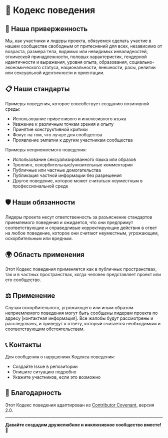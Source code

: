 # 📜 Кодекс поведения

## 🎯 Наша приверженность

Мы, как участники и лидеры проекта, обязуемся сделать участие в нашем сообществе свободным от притеснений для всех, независимо от возраста, размера тела, видимых или невидимых инвалидностей, этнической принадлежности, половых характеристик, гендерной идентичности и выражения, уровня опыта, образования, социально-экономического статуса, национальности, внешности, расы, религии или сексуальной идентичности и ориентации.

## 📋 Наши стандарты

Примеры поведения, которое способствует созданию позитивной среды:

- Использование приветливого и инклюзивного языка
- Уважение к различным точкам зрения и опыту
- Принятие конструктивной критики
- Фокус на том, что лучше для сообщества
- Проявление эмпатии к другим участникам сообщества

Примеры неприемлемого поведения:

- Использование сексуализированного языка или образов
- Троллинг, оскорбительные/унизительные комментарии
- Публичные или частные домогательства
- Публикация частной информации без разрешения
- Другое поведение, которое может считаться неуместным в профессиональной среде

## 🛡️ Наши обязанности

Лидеры проекта несут ответственность за разъяснение стандартов приемлемого поведения и ожидается, что они предпримут соответствующие и справедливые корректирующие действия в ответ на любое поведение, которое они считают неуместным, угрожающим, оскорбительным или вредным.

## 🌍 Область применения

Этот Кодекс поведения применяется как в публичных пространствах, так и в частных пространствах, когда человек представляет проект или его сообщество.

## ⚖️ Применение

Случаи оскорбительного, угрожающего или иным образом неприемлемого поведения могут быть сообщены лидерам проекта по адресу [контактная информация]. Все жалобы будут рассмотрены и расследованы, и приведут к ответу, который считается необходимым и соответствующим обстоятельствам.

## 📞 Контакты

Для сообщения о нарушениях Кодекса поведения:
- Создайте Issue в репозитории
- Опишите ситуацию подробно
- Укажите участников, если это возможно

## 🙏 Благодарность

Этот Кодекс поведения адаптирован из [Contributor Covenant](https://www.contributor-covenant.org), версия 2.0.

---

**Давайте создадим дружелюбное и инклюзивное сообщество вместе!** 🤝
